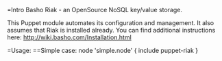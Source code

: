 =Intro
Basho Riak - an OpenSource NoSQL key/value storage. 

This Puppet module automates its configuration and management.
It also assumes that Riak is installed already. You can find additional instructions here:
http://wiki.basho.com/Installation.html

=Usage:
==Simple case:
node 'simple.node' {
  include puppet-riak
}


